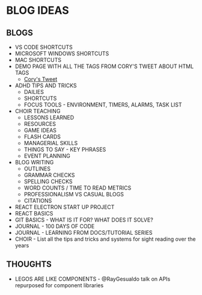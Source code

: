 # BLOG IDEAS

## BLOGS

- VS CODE SHORTCUTS
- MICROSOFT WINDOWS SHORTCUTS
- MAC SHORTCUTS
- DEMO PAGE WITH ALL THE TAGS FROM CORY'S TWEET ABOUT HTML TAGS
  - [Cory's Tweet](https://twitter.com/housecor/status/1434168409072324610)
- ADHD TIPS AND TRICKS
  - DAILIES
  - SHORTCUTS
  - FOCUS TOOLS - ENVIRONMENT, TIMERS, ALARMS, TASK LIST
- CHOIR TEACHING
  - LESSONS LEARNED
  - RESOURCES
  - GAME IDEAS
  - FLASH CARDS
  - MANAGERIAL SKILLS
  - THINGS TO SAY - KEY PHRASES
  - EVENT PLANNING
- BLOG WRITING
  - OUTLINES
  - GRAMMAR CHECKS
  - SPELLING CHECKS
  - WORD COUNTS / TIME TO READ METRICS
  - PROFESSIONALISM VS CASUAL BLOGS
  - CITATIONS
- REACT ELECTRON START UP PROJECT
- REACT BASICS
- GIT BASICS - WHAT IS IT FOR? WHAT DOES IT SOLVE?
- JOURNAL - 100 DAYS OF CODE
- JOURNAL - LEARNING FROM DOCS/TUTORIAL SERIES
- CHOIR - List all the tips and tricks and systems for sight reading over the years
  

## THOUGHTS

- LEGOS ARE LIKE COMPONENTS - @RayGesualdo talk on APIs repurposed for component libraries
